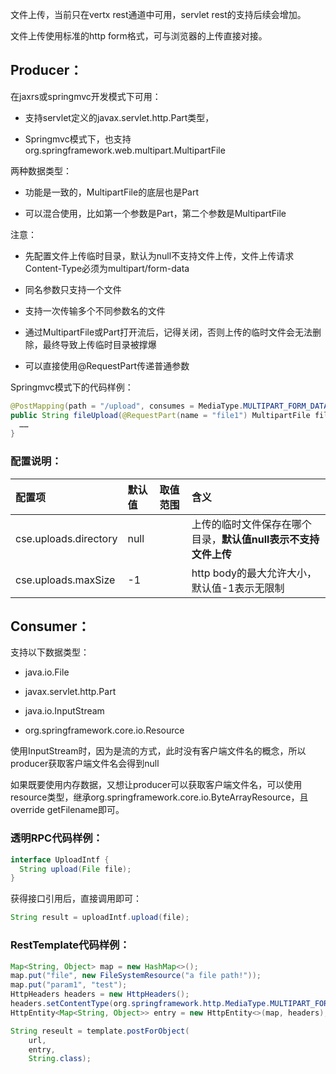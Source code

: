 文件上传，当前只在vertx rest通道中可用，servlet rest的支持后续会增加。

文件上传使用标准的http form格式，可与浏览器的上传直接对接。

## Producer：

在jaxrs或springmvc开发模式下可用：

* 支持servlet定义的javax.servlet.http.Part类型，

* Springmvc模式下，也支持org.springframework.web.multipart.MultipartFile

两种数据类型：

* 功能是一致的，MultipartFile的底层也是Part

* 可以混合使用，比如第一个参数是Part，第二个参数是MultipartFile

注意：

* 先配置文件上传临时目录，默认为null不支持文件上传，文件上传请求Content-Type必须为multipart/form-data

* 同名参数只支持一个文件

* 支持一次传输多个不同参数名的文件

* 通过MultipartFile或Part打开流后，记得关闭，否则上传的临时文件会无法删除，最终导致上传临时目录被撑爆

* 可以直接使用@RequestPart传递普通参数

Springmvc模式下的代码样例：

```java
@PostMapping(path = "/upload", consumes = MediaType.MULTIPART_FORM_DATA)
public String fileUpload(@RequestPart(name = "file1") MultipartFile file1, @RequestPart(name = "file2") Part file2, @RequestPart String param1) {
  ……
}
```

### 配置说明：

| 配置项 | 默认值 | 取值范围 | 含义 |
| :--- | :--- | :--- | :--- |
| cse.uploads.directory | null |  | 上传的临时文件保存在哪个目录，**默认值null表示不支持文件上传** |
| cse.uploads.maxSize | -1 |  | http body的最大允许大小，默认值-1表示无限制 |

## Consumer：

支持以下数据类型：

* java.io.File

* javax.servlet.http.Part

* java.io.InputStream

* org.springframework.core.io.Resource

使用InputStream时，因为是流的方式，此时没有客户端文件名的概念，所以producer获取客户端文件名会得到null

如果既要使用内存数据，又想让producer可以获取客户端文件名，可以使用resource类型，继承org.springframework.core.io.ByteArrayResource，且override getFilename即可。

### 透明RPC代码样例：

```java
interface UploadIntf {
  String upload(File file);
}
```

获得接口引用后，直接调用即可：

```java
String result = uploadIntf.upload(file);
```

### RestTemplate代码样例：

```java
Map<String, Object> map = new HashMap<>();
map.put("file", new FileSystemResource("a file path!"));
map.put("param1", "test");
HttpHeaders headers = new HttpHeaders();
headers.setContentType(org.springframework.http.MediaType.MULTIPART_FORM_DATA);
HttpEntity<Map<String, Object>> entry = new HttpEntity<>(map, headers);

String reseult = template.postForObject(
    url,
    entry,
    String.class);
```




